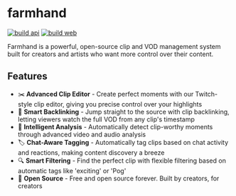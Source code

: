 # farmhand

[![build api](https://github.com/sneakycrow/farmhand/actions/workflows/build-api.yml/badge.svg)](https://github.com/sneakycrow/farmhand/actions/workflows/build-api.yml)
[![build web](https://github.com/sneakycrow/farmhand/actions/workflows/build-web.yml/badge.svg)](https://github.com/sneakycrow/farmhand/actions/workflows/build-web.yml)

Farmhand is a powerful, open-source clip and VOD management system built for creators and artists who want more control over their content.

## Features

- ✂️ **Advanced Clip Editor** - Create perfect moments with our Twitch-style clip editor, giving you precise control over your highlights
- 🔗 **Smart Backlinking** - Jump straight to the source with clip backlinking, letting viewers watch the full VOD from any clip's timestamp
- 🤖 **Intelligent Analysis** - Automatically detect clip-worthy moments through advanced video and audio analysis
- 🏷️ **Chat-Aware Tagging** - Automatically tag clips based on chat activity and reactions, making content discovery a breeze
- 🔍 **Smart Filtering** - Find the perfect clip with flexible filtering based on automatic tags like 'exciting' or 'Pog'
- 💚 **Open Source** - Free and open source forever. Built by creators, for creators
